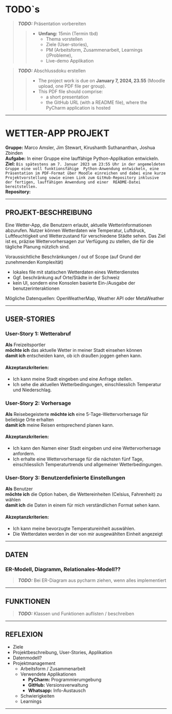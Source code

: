 # TODO`s
> **_TODO:_** Präsentation vorbereiten
>> * **Umfang:** 15min (Termin tbd)
>>   * Thema vorstellen
>>   * Ziele (User-stories),
>>   * PM (Arbeitsform, Zusammenarbeit, Learnings (/Probleme),
>>   * Live-demo Applikation

> **_TODO:_** Abschlussdoku erstellen
>> * The project work is due on **January 7, 2024, 23.55** (Moodle upload, one PDF file per group).
>> * This PDF file should comprise:
>>      * a short presentation
>>      * the GitHub URL (with a README file), where the PyCharm application is hosted

---
# WETTER-APP PROJEKT

**Gruppe:** Marco Amsler, Jim Stewart, Kirushanth Suthananthan, Joshua Zbinden<br>
**Aufgabe:** In einer Gruppe eine lauffähige Python-Applikation entwickeln.<br>
**Ziel:** ```Bis spätestens am 7. Januar 2023 um 23:55 Uhr in der angemeldeten Gruppe eine voll funktionsfähige 
    Python-Anwendung entwickeln, eine Präsentation im PDF-Format über Moodle einreichen und dabei eine kurze 
    Projektvorstellung sowie einen Link zum GitHub-Repository inklusive der fertigen, lauffähigen Anwendung und einer 
    README-Datei bereitstellen.```<br>
**Repository:** 

---
## PROJEKT-BESCHREIBUNG
Eine Wetter-App, die Benutzern erlaubt, aktuelle Wetterinformationen abzurufen. Nutzer können Wetterdaten wie Temperatur, 
    Luftdruck, Luftfeuchtigkeit und Wetterzustand für verschiedene Städte sehen. Das Ziel ist es, präzise Wettervorhersagen 
    zur Verfügung zu stellen, die für die tägliche Planung nützlich sind.

Voraussichtliche Beschränkungen / out of Scope (auf Grund der zunehmenden Komplexität)
- lokales file mit statischen Wetterdaten eines Wetterdienstes
- Ggf. beschränkung auf Orte/Städte in der Schweiz
- kein UI, sondern eine Konsolen basierte Ein-/Ausgabe der benutzerinteraktionen

Mögliche Datenquellen:
OpenWeatherMap, Weather API oder MetaWeather

---
## USER-STORIES

### User-Story 1: Wetterabruf
**Als** Freizeitsportler  
**möchte ich** das aktuelle Wetter in meiner Stadt einsehen können  
**damit ich** entscheiden kann, ob ich draußen joggen gehen kann.

#### Akzeptanzkriterien:
- Ich kann meine Stadt eingeben und eine Anfrage stellen.
- Ich sehe die aktuellen Wetterbedingungen, einschliesslich Temperatur und Niederschlag.

### User-Story 2: Vorhersage
**Als** Reisebegeisterte
**möchte ich** eine 5-Tage-Wettervorhersage für beliebige Orte erhalten  
**damit ich** meine Reisen entsprechend planen kann.

#### Akzeptanzkriterien:
- Ich kann den Namen einer Stadt eingeben und eine Wettervorhersage anfordern.
- Ich erhalte eine Wettervorhersage für die nächsten fünf Tage, einschliesslich Temperaturtrends und allgemeiner Wetterbedingungen.

### User-Story 3: Benutzerdefinierte Einstellungen
**Als** Benutzer  
**möchte ich** die Option haben, die Wettereinheiten (Celsius, Fahrenheit) zu wählen  
**damit ich** die Daten in einem für mich verständlichen Format sehen kann.

#### Akzeptanzkriterien:
- Ich kann meine bevorzugte Temperatureinheit auswählen.
- Die Wetterdaten werden in der von mir ausgewählten Einheit angezeigt

---
## DATEN

### ER-Modell, Diagramm, Relationales-Modell??
> **_TODO:_** Bei ER-Diagram aus pycharm ziehen, wenn alles implementiert

---
## FUNKTIONEN
> **_TODO:_** Klassen und Funktionen auflisten / beschreiben

---
## REFLEXION
* Ziele
* Projektbeschreibung, User-Stories, Applikation
* Datenmodell?
* Projektmanagement
  * Arbeitsform / Zusammenarbeit
  * Verwendete Applikationen
    * **PyCharm:** Programmierumgebung
    * **GitHub:** Versionsverwaltung
    * **Whatsapp:** Info-Austausch
  * Schwierigkeiten
  * Learnings
---







